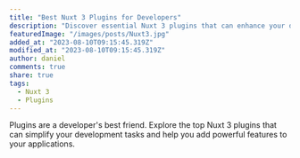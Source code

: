 ```yaml
---
title: "Best Nuxt 3 Plugins for Developers"
description: "Discover essential Nuxt 3 plugins that can enhance your development workflow and add valuable features to your applications."
featuredImage: "/images/posts/Nuxt3.jpg"
added_at: "2023-08-10T09:15:45.319Z"
modified_at: "2023-08-10T09:15:45.319Z"
author: daniel
comments: true
share: true
tags:
  - Nuxt 3
  - Plugins
---
```


Plugins are a developer's best friend. Explore the top Nuxt 3 plugins that can simplify your development tasks and help you add powerful features to your applications.
